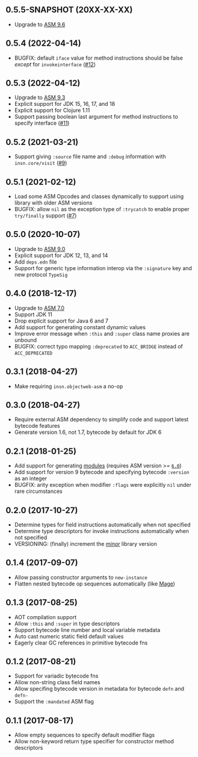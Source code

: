 ## 0.5.5-SNAPSHOT (20XX-XX-XX)

* Upgrade to [ASM 9.6][asm]

## 0.5.4 (2022-04-14)

* BUGFIX: default `iface` value for method instructions should be false *except* for `invokeinterface` ([#12][issue12])

## 0.5.3 (2022-04-12)

* Upgrade to [ASM 9.3][asm]
* Explicit support for JDK 15, 16, 17, and 18
* Explicit support for Clojure 1.11
* Support passing boolean last argument for method instructions to specify interface ([#11][issue11])

## 0.5.2 (2021-03-21)

* Support giving `:source` file name and `:debug` information with `insn.core/visit` ([#9][issue9])

## 0.5.1 (2021-02-12)

* Load some ASM Opcodes and classes dynamically to support using library with older ASM versions
* BUGFIX: allow `nil` as the exception type of `:trycatch` to enable proper `try/finally` support ([#7][issue7])

## 0.5.0 (2020-10-07)

* Upgrade to [ASM 9.0][asm]
* Explicit support for JDK 12, 13, and 14
* Add `deps.edn` file
* Support for generic type information interop via the `:signature` key and new protocol `TypeSig`

## 0.4.0 (2018-12-17)

* Upgrade to [ASM 7.0][asm]
* Support JDK 11
* Drop explicit support for Java 6 and 7
* Add support for generating constant dynamic values
* Improve error message when `:this` and `:super` class name proxies are unbound
* BUGFIX: correct typo mapping `:deprecated` to `ACC_BRIDGE` instead of `ACC_DEPRECATED`

## 0.3.1 (2018-04-27)

* Make requiring `insn.objectweb-asm` a no-op

## 0.3.0 (2018-04-27)

* Require external ASM dependency to simplify code and support latest bytecode features
* Generate version 1.6, not 1.7, bytecode by default for JDK 6

## 0.2.1 (2018-01-25)

* Add support for generating [modules][modules] (requires ASM version >= [`6.0`][asm])
* Add support for version 9 bytecode and specifying bytecode `:version` as an integer
* BUGFIX: arity exception when modifier `:flags` were explicitly `nil` under rare circumstances

## 0.2.0 (2017-10-27)

* Determine types for field instructions automatically when not specified
* Determine type descriptors for invoke instructions automatically when not specified
* VERSIONING: (finally) increment the [*minor*][semver] library version

## 0.1.4 (2017-09-07)

* Allow passing constructor arguments to `new-instance`
* Flatten nested bytecode op sequences automatically (like [Mage][mage])

## 0.1.3 (2017-08-25)

* AOT compilation support
* Allow `:this` and `:super` in type descriptors
* Support bytecode line number and local variable metadata
* Auto cast numeric static field default values
* Eagerly clear GC references in primitive bytecode fns

## 0.1.2 (2017-08-21)

* Support for variadic bytecode fns
* Allow non-string class field names
* Allow specifing bytecode version in metadata for bytecode `defn` and `defn-`
* Support the `:mandated` ASM flag

## 0.1.1 (2017-08-17)

* Allow empty sequences to specify default modifier flags
* Allow non-keyword return type specifier for constructor method descriptors



[asm]:      https://asm.ow2.io/versions.html
[issue7]:   https://github.com/jgpc42/insn/issues/7
[issue9]:   https://github.com/jgpc42/insn/issues/9
[issue11]:  https://github.com/jgpc42/insn/issues/11
[issue12]:  https://github.com/jgpc42/insn/issues/12
[mage]:     https://github.com/nasser/mage
[modules]:  https://github.com/jgpc42/insn/wiki/Java-9-Modules
[semver]:   http://semver.org/
